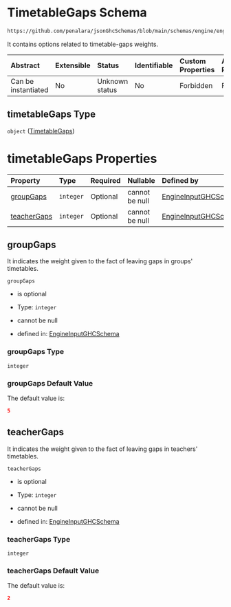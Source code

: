 # TimetableGaps Schema

```txt
https://github.com/penalara/jsonGhcSchemas/blob/main/schemas/engine/engineSpecification.schema.json#/properties/optimizationWeights/properties/timetableGaps
```

It contains options related to timetable-gaps weights.

| Abstract            | Extensible | Status         | Identifiable | Custom Properties | Additional Properties | Access Restrictions | Defined In                                                                                               |
| :------------------ | :--------- | :------------- | :----------- | :---------------- | :-------------------- | :------------------ | :------------------------------------------------------------------------------------------------------- |
| Can be instantiated | No         | Unknown status | No           | Forbidden         | Forbidden             | none                | [engineSpecification.schema.json\*](../../../out/engineSpecification.schema.json "open original schema") |

## timetableGaps Type

`object` ([TimetableGaps](enginespecification-properties-optimizationweights-properties-timetablegaps.md))

# timetableGaps Properties

| Property                    | Type      | Required | Nullable       | Defined by                                                                                                                                                                                                                                                                                                          |
| :-------------------------- | :-------- | :------- | :------------- | :------------------------------------------------------------------------------------------------------------------------------------------------------------------------------------------------------------------------------------------------------------------------------------------------------------------ |
| [groupGaps](#groupgaps)     | `integer` | Optional | cannot be null | [EngineInputGHCSchema](enginespecification-properties-optimizationweights-properties-timetablegaps-properties-groupgaps.md "https://github.com/penalara/jsonGhcSchemas/blob/main/schemas/engine/engineSpecification.schema.json#/properties/optimizationWeights/properties/timetableGaps/properties/groupGaps")     |
| [teacherGaps](#teachergaps) | `integer` | Optional | cannot be null | [EngineInputGHCSchema](enginespecification-properties-optimizationweights-properties-timetablegaps-properties-teachergaps.md "https://github.com/penalara/jsonGhcSchemas/blob/main/schemas/engine/engineSpecification.schema.json#/properties/optimizationWeights/properties/timetableGaps/properties/teacherGaps") |

## groupGaps

It indicates the weight given to the fact of leaving gaps in groups' timetables.

`groupGaps`

*   is optional

*   Type: `integer`

*   cannot be null

*   defined in: [EngineInputGHCSchema](enginespecification-properties-optimizationweights-properties-timetablegaps-properties-groupgaps.md "https://github.com/penalara/jsonGhcSchemas/blob/main/schemas/engine/engineSpecification.schema.json#/properties/optimizationWeights/properties/timetableGaps/properties/groupGaps")

### groupGaps Type

`integer`

### groupGaps Default Value

The default value is:

```json
5
```

## teacherGaps

It indicates the weight given to the fact of leaving gaps in teachers' timetables.

`teacherGaps`

*   is optional

*   Type: `integer`

*   cannot be null

*   defined in: [EngineInputGHCSchema](enginespecification-properties-optimizationweights-properties-timetablegaps-properties-teachergaps.md "https://github.com/penalara/jsonGhcSchemas/blob/main/schemas/engine/engineSpecification.schema.json#/properties/optimizationWeights/properties/timetableGaps/properties/teacherGaps")

### teacherGaps Type

`integer`

### teacherGaps Default Value

The default value is:

```json
2
```
